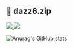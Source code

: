 ## 📂 dazz6.zip

<a href="mailto:dazz6@kakao.com">
  <img src="https://img.shields.io/badge/dazz6@kakao.com-FFCD00?style=flat-square&logo=Kakao&logoColor=white"/>
</a>

<a href="https://dazz6study.tistory.com" target="_blank">
  <img src="https://img.shields.io/badge/Tistory-FF7700?style=flat-square&logo=Tistory&logoColor=white"/>
</a>

![Anurag's GitHub stats](https://github-readme-stats.vercel.app/api?username=dazz6zip&show_icons=true&theme=flag-india)

<!--
**dazz6zip/dazz6zip** is a ✨ _special_ ✨ repository because its `README.md` (this file) appears on your GitHub profile.
Here are some ideas to get you started:

- 🔭 I’m currently working on ...
- 🌱 I’m currently learning ...
- 👯 I’m looking to collaborate on ...
- 🤔 I’m looking for help with ...
- 💬 Ask me about ...
- 📫 How to reach me: ...
- 😄 Pronouns: ...
- ⚡ Fun fact: ...
-->
